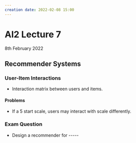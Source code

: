 ```yaml
---
creation date: 2022-02-08 15:00
---
```

#  AI2 Lecture 7
8th February 2022

## Recommender Systems
### User-Item Interactions
- Interaction matrix between users and items.
#### Problems
- If a 5 start scale, users may interact with scale differently.

### Exam Question
- Design a recommender for -----